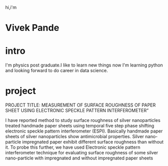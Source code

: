  hi,i'm

# Vivek Pande

# intro
I'm physics post graduate.I like to learn new things now I'm learning python and looking forward to do career in data science.


# project
PROJECT TITLE: MEASUREMENT OF SURFACE ROUGHNESS OF PAPER SHEET USING ELECTRONIC SPECKLE PATTERN INTERFEROMETER”

I have reported method to study surface roughness of silver nanoparticles treated handmade paper sheets using temporal five step phase shifting electronic speckle pattern interferometer (ESPI). Basically handmade paper sheets of silver nanoparticles show antimicrobial properties. Silver nano-particle impregnated paper exhibit different surface roughness than without it. To probe this further, we have used Electronic speckle pattern interferometer technique for evaluating surface roughness of some silver nano-particle with impregnated and without impregnated paper sheets


